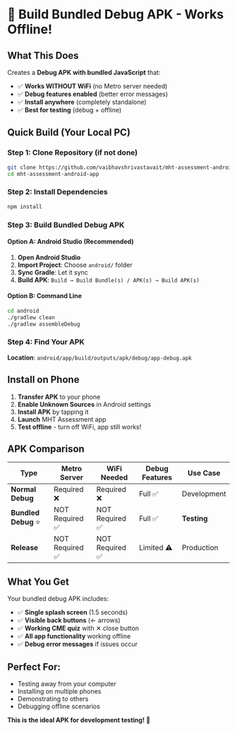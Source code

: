 # 📱 Build Bundled Debug APK - Works Offline!

## What This Does
Creates a **Debug APK with bundled JavaScript** that:
- ✅ **Works WITHOUT WiFi** (no Metro server needed)
- ✅ **Debug features enabled** (better error messages)
- ✅ **Install anywhere** (completely standalone)
- ✅ **Best for testing** (debug + offline)

## Quick Build (Your Local PC)

### Step 1: Clone Repository (if not done)
```bash
git clone https://github.com/vaibhavshrivastavait/mht-assessment-android-app.git
cd mht-assessment-android-app
```

### Step 2: Install Dependencies
```bash
npm install
```

### Step 3: Build Bundled Debug APK

#### Option A: Android Studio (Recommended)
1. **Open Android Studio**
2. **Import Project**: Choose `android/` folder
3. **Sync Gradle**: Let it sync
4. **Build APK**: `Build → Build Bundle(s) / APK(s) → Build APK(s)`

#### Option B: Command Line
```bash
cd android
./gradlew clean
./gradlew assembleDebug
```

### Step 4: Find Your APK
**Location**: `android/app/build/outputs/apk/debug/app-debug.apk`

## Install on Phone

1. **Transfer APK** to your phone
2. **Enable Unknown Sources** in Android settings
3. **Install APK** by tapping it
4. **Launch** MHT Assessment app
5. **Test offline** - turn off WiFi, app still works!

## APK Comparison

| Type | Metro Server | WiFi Needed | Debug Features | Use Case |
|------|-------------|-------------|----------------|----------|
| **Normal Debug** | Required ❌ | Required ❌ | Full ✅ | Development |
| **Bundled Debug** ⭐ | NOT Required ✅ | NOT Required ✅ | Full ✅ | **Testing** |
| **Release** | NOT Required ✅ | NOT Required ✅ | Limited ⚠️ | Production |

## What You Get

Your bundled debug APK includes:
- ✅ **Single splash screen** (1.5 seconds)
- ✅ **Visible back buttons** (← arrows)
- ✅ **Working CME quiz** with ✕ close button
- ✅ **All app functionality** working offline
- ✅ **Debug error messages** if issues occur

## Perfect For:
- Testing away from your computer
- Installing on multiple phones
- Demonstrating to others
- Debugging offline scenarios

**This is the ideal APK for development testing!** 🚀